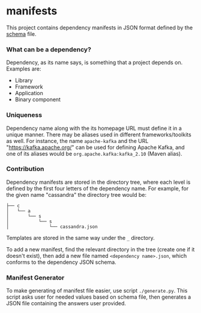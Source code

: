 manifests
=========

This project contains dependency manifests in JSON format defined by the [schema](https://github.com/DependencyWatcher/manifests/blob/master/dependency.json) file.

### What can be a dependency? ###

Dependency, as its name says, is something that a project depends on. Examples are:

 * Library
 * Framework
 * Application
 * Binary component

### Uniqueness ###

Dependency name along with the its homepage URL must define it in a unique manner.
There may be aliases used in different frameworks/toolkits as well. For instance,
the name `apache-kafka` and the URL "https://kafka.apache.org/" can be used for defining
Apache Kafka, and one of its aliases would be `org.apache.kafka:kafka_2.10` (Maven alias).

### Contribution ###

Dependency manifests are stored in the directory tree, where each level is defined by the
first four letters of the dependency name. For example, for the given name "cassandra"
the directory tree would be:

    ├── c
    │   └── a
    │       └── s
    │           └── s
    │               └── cassandra.json

Templates are stored in the same way under the `_` directory.

To add a new manifest, find the relevant directory in the tree (create one if it doesn't exist),
then add a new file named `<dependency name>.json`, which conforms to the dependency JSON schema.

### Manifest Generator ###

To make generating of manifest file easier, use script `./generate.py`. This script asks user for needed
values based on schema file, then generates a JSON file containing the answers user provided.


